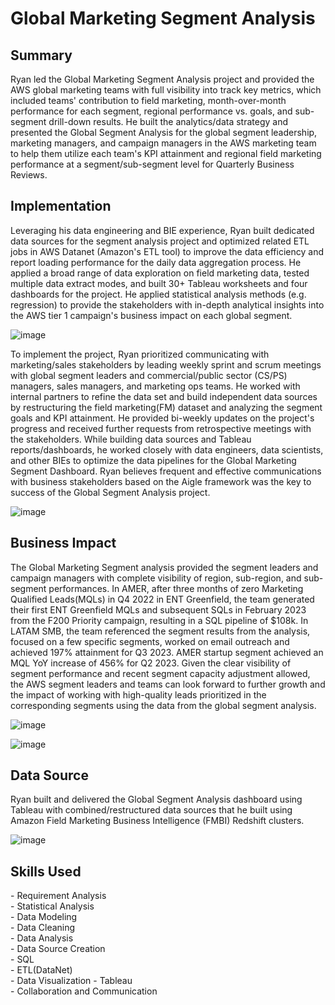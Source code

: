 <!-- Title -->
<h1 align="left">Global Marketing Segment Analysis </h1>


<h2 align="left">Summary </h2>

Ryan led the Global Marketing Segment Analysis project and provided the AWS global marketing teams with full visibility into track key metrics, which included teams' contribution to field marketing, month-over-month performance for each segment, regional performance vs. goals, and sub-segment drill-down results. He built the analytics/data strategy and presented the Global Segment Analysis for the global segment leadership, marketing managers, and campaign managers in the AWS marketing team to help them utilize each team's KPI attainment and regional field marketing performance at a segment/sub-segment level for Quarterly Business Reviews.


<h2 align="left">Implementation </h2>

Leveraging his data engineering and BIE experience, Ryan built dedicated data sources for the segment analysis project and optimized related ETL jobs in AWS Datanet (Amazon's ETL tool) to improve the data efficiency and report loading performance for the daily data aggregation process. He applied a broad range of data exploration on field marketing data, tested multiple data extract modes, and built 30+ Tableau worksheets and four dashboards for the project. He applied statistical analysis methods (e.g. regression) to provide the stakeholders with in-depth analytical insights into the AWS tier 1 campaign's business impact on each global segment.

![image](https://github.com/ryavse11/ryan_choi_portfolio/assets/151677676/674e6036-764e-4389-9138-e92b04754fca)

To implement the project, Ryan prioritized communicating with marketing/sales stakeholders by leading weekly sprint and scrum meetings with global segment leaders and commercial/public sector (CS/PS) managers, sales managers, and marketing ops teams. He worked with internal partners to refine the data set and build independent data sources by restructuring the field marketing(FM) dataset and analyzing the segment goals and KPI attainment. He provided bi-weekly updates on the project's progress and received further requests from retrospective meetings with the stakeholders. While building data sources and Tableau reports/dashboards, he worked closely with data engineers, data scientists, and other BIEs to optimize the data pipelines for the Global Marketing Segment Dashboard. Ryan believes frequent and effective communications with business stakeholders based on the Aigle framework was the key to success of the Global Segment Analysis project.

![image](https://github.com/ryavse11/ryan_choi_portfolio/assets/151677676/7adc4b13-4444-4b46-a803-bce826ee20a6)



<h2 align="left">Business Impact </h2>

The Global Marketing Segment analysis provided the segment leaders and campaign managers with complete visibility of region, sub-region, and sub-segment performances. In AMER, after three months of zero Marketing Qualified Leads(MQLs) in Q4 2022 in ENT Greenfield, the team generated their first ENT Greenfield MQLs and subsequent SQLs in February 2023 from the F200 Priority campaign, resulting in a SQL pipeline of $108k. In LATAM SMB, the team referenced the segment results from the analysis, focused on a few specific segments, worked on email outreach and achieved 197% attainment for Q3 2023. AMER startup segment achieved an MQL YoY increase of 456% for Q2 2023. Given the clear visibility of segment performance and recent segment capacity adjustment allowed, the AWS segment leaders and teams can look forward to further growth and the impact of working with high-quality leads prioritized in the corresponding segments using the data from the global segment analysis.

![image](https://github.com/ryavse11/ryan_choi_portfolio/assets/151677676/cd474df5-b9a8-4168-9446-02c1abd0ba3c)

![image](https://github.com/ryavse11/ryan_choi_portfolio/assets/151677676/c5fea10e-6bdf-4e77-b12c-9d20e5157535)


<h2 align="left">Data Source </h2>

Ryan built and delivered the Global Segment Analysis dashboard using Tableau with combined/restructured data sources that he built using Amazon Field Marketing Business Intelligence (FMBI) Redshift clusters.

![image](https://github.com/ryavse11/ryan_choi_portfolio/assets/151677676/02c7ed85-834d-49c9-92f0-4cf1a33b6372)

<h2 align="left">Skills Used </h2>
- Requirement Analysis <br>
- Statistical Analysis <br>
- Data Modeling <br>
- Data Cleaning <br>
- Data Analysis <br>
- Data Source Creation <br>
- SQL <br>
- ETL(DataNet)<br>
- Data Visualization - Tableau <br>
- Collaboration and Communication <br>
